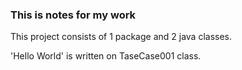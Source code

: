 
### This is notes for my work ###

This project consists of 1 package and 2 java classes.

'Hello World' is written on TaseCase001 class. 

